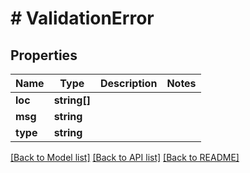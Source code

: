 # # ValidationError

## Properties

Name | Type | Description | Notes
------------ | ------------- | ------------- | -------------
**loc** | **string[]** |  | 
**msg** | **string** |  | 
**type** | **string** |  | 

[[Back to Model list]](../../README.md#documentation-for-models) [[Back to API list]](../../README.md#documentation-for-api-endpoints) [[Back to README]](../../README.md)


